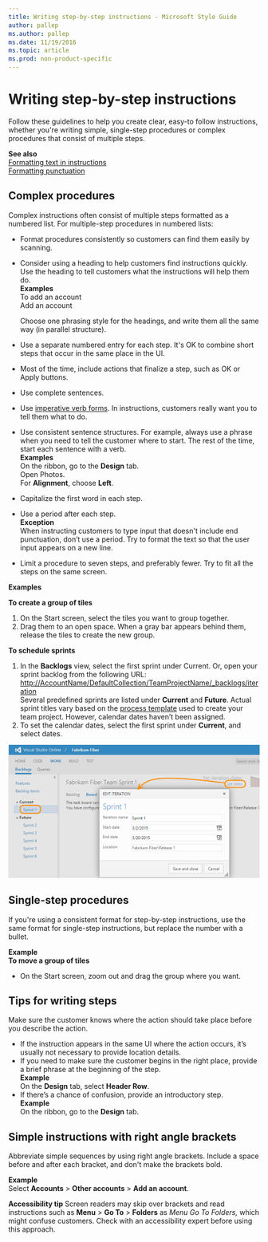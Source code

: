 ```yaml
---
title: Writing step-by-step instructions - Microsoft Style Guide
author: pallep
ms.author: pallep
ms.date: 11/19/2016
ms.topic: article
ms.prod: non-product-specific
---
```


# Writing step-by-step instructions

Follow these guidelines to help you create clear, easy-to follow instructions,
whether you're writing simple, single-step procedures or complex
procedures that consist of multiple steps.

**See also**  
[Formatting text in instructions](/style-guide/procedures-instructions/formatting-text-in-instructions)  
[Formatting punctuation](/style-guide/punctuation/formatting-punctuation)  

## Complex procedures

Complex instructions often consist of multiple steps formatted as a
numbered list. For multiple-step procedures in numbered lists: 

  - Format procedures consistently so customers can find them easily by scanning.
  - Consider using a heading to help customers find instructions quickly. Use the heading to tell customers what the instructions will help them do.  
    **Examples**  
    To add an account  
    Add an account  
     
    Choose one phrasing style for the headings, and write them all the same way (in parallel structure).  
  - Use a separate numbered entry for each step. It's OK to combine short steps that occur in the same place in the UI.
  - Most of the time, include actions that finalize a step, such as OK or Apply buttons.
  - Use complete sentences.
  - Use [imperative verb forms](/style-guide/grammar/verbs). In instructions, customers really want you to tell them what to do.
  - Use consistent sentence structures. For example, always use a phrase when you need to tell the customer where to start. The rest of the time, start each sentence with a verb.  
    **Examples**  
    On the ribbon, go to the **Design** tab.  
    Open Photos.  
    For **Alignment**, choose **Left**.  
  - Capitalize the first word in each step.
  - Use a period after each step.  
    **Exception**  
    When instructing customers to type input that doesn't include end punctuation, don’t use a period. Try to format the text 
    so that the user input appears on a new line.  
  - Limit a procedure to seven steps, and preferably fewer. Try to fit all the steps on the same screen. 

**Examples**

**To create a group of tiles**

1.  On the Start screen, select the tiles you want to group together. 
2.  Drag them to an open space. When a gray bar appears behind them, release the tiles to create the new group. 

**To schedule sprints**

1.  In the **Backlogs** view, select the first sprint under Current. Or, open your sprint backlog from the following URL:
    [http://AccountName/DefaultCollection/TeamProjectName/\_backlogs/iteration](http://accountname/DefaultCollection/TeamProjectName/_backlogs/iteration)  
    Several predefined sprints are listed under **Current** and **Future**. Actual sprint titles vary based on the [process template](https://msdn.microsoft.com/library/ms400752.aspx) used to create your team project. However, calendar dates haven’t been assigned.
2.  To set the calendar dates, select the first sprint under **Current**, and select dates.   

![](media/writing-step-by-step-instructions/1122697927.png)

## Single-step procedures

If you're using a consistent format for step-by-step instructions,
use the same format for single-step instructions, but replace the
number with a bullet. 

**Example**  
**To move a group of tiles**  

  - On the Start screen, zoom out and drag the group where you want.

## Tips for writing steps

Make sure the customer knows where the action should take place before you describe the action. 

  - If the instruction appears in the same UI where the action occurs, it’s usually not necessary to provide location details.
  - If you need to make sure the customer begins in the right place, provide a brief phrase at the beginning of the step.  
    **Example**  
    On the **Design** tab, select **Header Row**.
  - If there’s a chance of confusion, provide an introductory step.  
    **Example**  
    On the ribbon, go to the **Design** tab.

## Simple instructions with right angle brackets

Abbreviate simple sequences by using right angle brackets. Include a
space before and after each bracket, and don't make the
brackets bold. 

**Example**  
Select **Accounts** \> **Other accounts** \> **Add an account**.

**Accessibility tip** Screen readers may skip over brackets and read instructions such as **Menu** \> **Go To** \> **Folders** as *Menu Go To Folders,* which might confuse customers. Check with an accessibility expert before using this approach.
